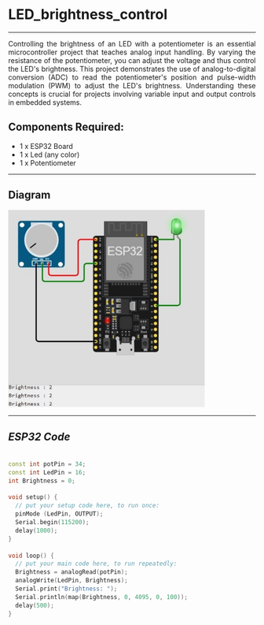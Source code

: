 # LED_brightness_control

<hr>

<div align ="justify">

Controlling the brightness of an LED with a potentiometer is an essential microcontroller project that teaches analog input handling. 
By varying the resistance of the potentiometer, you can adjust the voltage and thus control the LED's brightness. 
This project demonstrates the use of analog-to-digital conversion (ADC) to read the potentiometer's position and pulse-width modulation (PWM) to adjust the LED's brightness. Understanding these concepts is crucial for projects involving variable input and output controls in embedded systems.

</div>

## Components Required:
- 1 x ESP32 Board
- 1 x Led (any color)
- 1 x Potentiometer
  
<hr>

## Diagram

<img src="./Files/LED_brightness_control.jpg" width="400">
<hr>

## ***ESP32 Code***

```cpp

const int potPin = 34;
const int LedPin = 16;
int Brightness = 0;

void setup() {
  // put your setup code here, to run once:
  pinMode (LedPin, OUTPUT);
  Serial.begin(115200);
  delay(1000);
}

void loop() {
  // put your main code here, to run repeatedly:
  Brightness = analogRead(potPin);
  analogWrite(LedPin, Brightness);
  Serial.print("Brightness: ");
  Serial.println(map(Brightness, 0, 4095, 0, 100));
  delay(500);
}

```